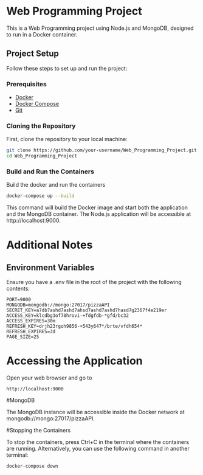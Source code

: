 # Web Programming Project

This is a Web Programming project using Node.js and MongoDB, designed to run in a Docker container.

## Project Setup

Follow these steps to set up and run the project:

### Prerequisites

- [Docker](https://www.docker.com/get-started)
- [Docker Compose](https://docs.docker.com/compose/install/)
- [Git](https://git-scm.com/)

### Cloning the Repository

First, clone the repository to your local machine:

```bash
git clone https://github.com/your-username/Web_Programming_Project.git
cd Web_Programming_Project
```

### Build and Run the Containers

Build the docker and run the containers

```bash
docker-compose up --build
```

This command will build the Docker image and start both the application and the MongoDB container. The Node.js application will be accessible at http://localhost:9000.


# Additional Notes

## Environment Variables

Ensure you have a .env file in the root of the project with the following contents:


```env
PORT=9000
MONGODB=mongodb://mongo:27017/pizzaAPI
SECRET_KEY=a7db7ashd7ashd7ahsd7ashd7ashd7hasd7g2367f4e219er
ACCESS_KEY=klcdbg3of78hrovi-+fdgfdb-*gfd/bc32
ACCESS_EXPIRES=30m
REFRESH_KEY=drjh23rgoh9856-+543y647*/brte/vfdh654*
REFRESH_EXPIRES=3d
PAGE_SIZE=25
```

# Accessing the Application
Open your web browser and go to
```web
http://localhost:9000
```
#MongoDB

The MongoDB instance will be accessible inside the Docker network at mongodb://mongo:27017/pizzaAPI.

#Stopping the Containers

To stop the containers, press Ctrl+C in the terminal where the containers are running. Alternatively, you can use the following command in another terminal:

```bash
docker-compose down
```



